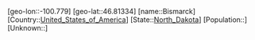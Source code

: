 ﻿---
location: [46.81334,-100.779]
type: City
tags:
- geo/City


SpocWebEntityId: 36102
isDeleted: false
confidential: public

---
[geo-lon::-100.779]
[geo-lat::46.81334]
[name::Bismarck]
[Country::[United_States_of_America](geo/Continent/North-America/United_States_of_America.md)]
[State::[North_Dakota](geo/Continent/North-America/United_States_of_America/North_Dakota.md)]
[Population::]
[Unknown::]

